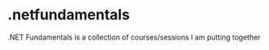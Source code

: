 .netfundamentals
================

.NET Fundamentals is a collection of courses/sessions I am putting together